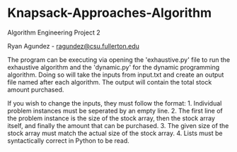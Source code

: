 # Knapsack-Approaches-Algorithm
Algorithm Engineering Project 2

Ryan Agundez - ragundez@csu.fullerton.edu

The program can be executing via opening the 'exhaustive.py' file to run the exhaustive algorithm and the 'dynamic.py' for the dynamic programming algorithm. Doing so will take the inputs from input.txt and create an output file named after each algorithm. The output will contain the total stock amount purchased.

If you wish to change the inputs, they must follow the format:
	1. Individual problem instances must be seperated by an empty line.
	2. The first line of the problem instance is the size of the stock array, then the stock array itself, and finally the amount that can be purchased.
    3. The given size of the stock array must match the actual size of the stock array.
	4. Lists must be syntactically correct in Python to be read.